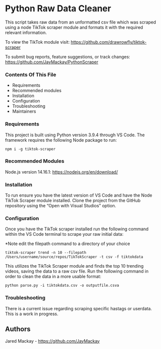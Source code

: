 # Python Raw Data Cleaner

This script takes raw data from an unformatted csv file which was scraped using a node TikTok scraper module and formats it with the required relevant information.

To view the TikTok module visit:
https://github.com/drawrowfly/tiktok-scraper

To submit bug reports, feature suggestions, or track changes:
https://github.com/JayMackay/PythonScraper

### Contents Of This File

* Requirements
* Recommended modules
* Installation
* Configuration
* Troubleshooting
* Maintainers

### Requirements

This project is built using Python version 3.9.4 through VS Code. The framework requires the following Node package to run:

```
npm i -g tiktok-scraper
```

### Recommended Modules

Node.js version 14.16.1:
https://nodejs.org/en/download/ 

### Installation

To run ensure you have the latest version of VS Code and have the Node TikTok Scraper module installed. Clone the project from the GitHub repository using the “Open with Visual Studios” option.

### Configuration

Once you have the TikTok scraper installed run the following command within the VS Code terminal to scrape your raw initial data:

*Note edit the filepath command to a directory of your choice
```
tiktok-scraper trend -n 10 --filepath /Users/username/source/repos/TikTokScraper -t csv -f tiktokdata
```

This utilizes the TikTok Scraper module and finds the top 10 trending videos, saving the data to a raw csv file. Run the following command in order to clean the data in a more usable format:

```
python parse.py -i tiktokdata.csv -o outputfile.csva
```

### Troubleshooting

There is a current issue regarding scraping specific hastags or userdata. This is a work in progress.

## Authors

Jared Mackay - https://github.com/JayMackay